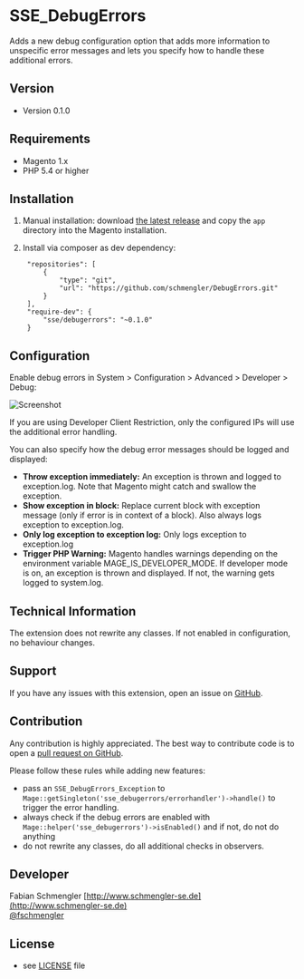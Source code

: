 SSE_DebugErrors
======
Adds a new debug configuration option that adds more information to unspecific error messages and lets you specify how to handle these additional errors.

## Version 
* Version 0.1.0

## Requirements ##

* Magento 1.x
* PHP 5.4 or higher

## Installation

1. Manual installation: download [the latest release](https://github.com/schmengler/DebugErrors/zipball/master) and copy the `app` directory into the Magento installation.
2. Install via composer as dev dependency:

        "repositories": [
            {
                "type": "git",
                "url": "https://github.com/schmengler/DebugErrors.git"
            }
        ],
        "require-dev": {
            "sse/debugerrors": "~0.1.0"
        }
    

## Configuration

Enable debug errors in System > Configuration > Advanced > Developer > Debug:

![Screenshot](https://github.com/schmengler/DebugErrors/raw/master/screenshot-configuration.png)

If you are using Developer Client Restriction, only the configured IPs will use the additional error handling.

You can also specify how the debug error messages should be logged and displayed:

- **Throw exception immediately:** An exception is thrown and logged to exception.log. Note that Magento might catch and swallow the exception.
- **Show exception in block:** Replace current block with exception message (only if error is in context of a block). Also always logs exception to exception.log.
- **Only log exception to exception log:** Only logs exception to exception.log
- **Trigger PHP Warning:** Magento handles warnings depending on the environment variable MAGE_IS_DEVELOPER_MODE. If developer mode is on, an exception is thrown and displayed. If not, the warning gets logged to system.log.


## Technical Information

The extension does not rewrite any classes. If not enabled in configuration, no behaviour changes.

## Support

If you have any issues with this extension, open an issue on [GitHub](https://github.com/schmengler/DebugErrors/issues).

## Contribution

Any contribution is highly appreciated. The best way to contribute code is to open a [pull request on GitHub](https://help.github.com/articles/using-pull-requests).

Please follow these rules while adding new features:

- pass an `SSE_DebugErrors_Exception` to `Mage::getSingleton('sse_debugerrors/errorhandler')->handle()` to trigger the error handling.
- always check if the debug errors are enabled with `Mage::helper('sse_debugerrors')->isEnabled()` and if not, do not do anything
- do not rewrite any classes, do all additional checks in observers.

## Developer

Fabian Schmengler
[http://www.schmengler-se.de](http://www.schmengler-se.de)  
[@fschmengler](https://twitter.com/fschmengler)

## License 
* see [LICENSE](https://github.com/schmengler/DebugErrors/blob/master/license.txt) file
